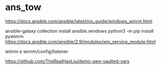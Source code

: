 # ans_tow
https://docs.ansible.com/ansible/latest/os_guide/windows_winrm.html

ansible-galaxy collection install ansible.windows
python3 -m pip install pywinrm
https://docs.ansible.com/ansible/2.9/modules/win_service_module.html 

winrm e winrm/config/listener




https://github.com/TheRealHaoLiu/demo-awx-vaulted-vars
